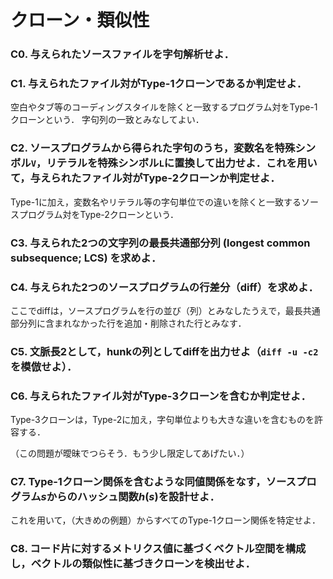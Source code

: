 # クローン・類似性

### C0. 与えられたソースファイルを字句解析せよ．

### C1. 与えられたファイル対がType-1クローンであるか判定せよ．
空白やタブ等のコーディングスタイルを除くと一致するプログラム対をType-1クローンという．
字句列の一致とみなしてよい．

### C2. ソースプログラムから得られた字句のうち，変数名を特殊シンボル`V`，リテラルを特殊シンボル`L`に置換して出力せよ．これを用いて，与えられたファイル対がType-2クローンか判定せよ．
Type-1に加え，変数名やリテラル等の字句単位での違いを除くと一致するソースプログラム対をType-2クローンという．

### C3. 与えられた2つの文字列の最長共通部分列 (longest common subsequence; LCS) を求めよ．

### C4. 与えられた2つのソースプログラムの行差分（diff）を求めよ．
ここでdiffは，ソースプログラムを行の並び（列）とみなしたうえで，最長共通部分列に含まれなかった行を追加・削除された行とみなす．

### C5. 文脈長2として，hunkの列としてdiffを出力せよ（`diff -u -c2`を模倣せよ）．

### C6. 与えられたファイル対がType-3クローンを含むか判定せよ．
Type-3クローンは，Type-2に加え，字句単位よりも大きな違いを含むものを許容する．

（この問題が曖昧でつらそう．もう少し限定してあげたい．）

### C7. Type-1クローン関係を含むような同値関係をなす，ソースプログラム$`s`$からのハッシュ関数$`h(s)`$を設計せよ．
これを用いて，（大きめの例題）からすべてのType-1クローン関係を特定せよ．

### C8. コード片に対するメトリクス値に基づくベクトル空間を構成し，ベクトルの類似性に基づきクローンを検出せよ．
